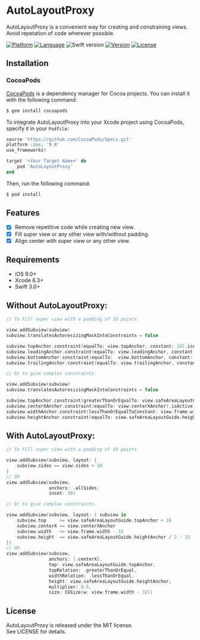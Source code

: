# AutoLayoutProxy
AutoLayoutProxy is a convenient way for creating and constraining views. Avoid repetation of code wherever possible.

[![Platform](http://img.shields.io/badge/platform-ios-blue.svg?style=flat)](https://developer.apple.com/iphone/index.action)
[![Language](http://img.shields.io/badge/language-swift-brightgreen.svg?style=flat)](https://developer.apple.com/swift)
![Swift version](https://img.shields.io/badge/swift-5-orange.svg)
[![Version](https://img.shields.io/cocoapods/v/AutoLayoutProxy.svg?style=flat)](https://github.com/bibinjacobpulickal/AutoLayoutProxy)
[![License](http://img.shields.io/cocoapods/l/AutoLayoutProxy.svg?style=flat)](https://github.com/bibinjacobpulickal/AutoLayoutProxy/blob/master/LICENSE)

## Installation

### CocoaPods

[CocoaPods](https://cocoapods.org) is a dependency manager for Cocoa projects. You can install it with the following command:

```bash
$ gem install cocoapods
```

To integrate AutoLayoutProxy into your Xcode project using CocoaPods, specify it in your `Podfile`:

```ruby
source 'https://github.com/CocoaPods/Specs.git'
platform :ios, '9.0'
use_frameworks!

target '<Your Target Name>' do
    pod 'AutoLayoutProxy'
end
```

Then, run the following command:

```bash
$ pod install
```

## Features
- [x] Remove repetitive code while creating new view.
- [x] Fill super view or any other view with/without padding.
- [x] Align center with super view or any other view.

## Requirements

- iOS 9.0+
- Xcode 8.3+
- Swift 3.0+

Without AutoLayoutProxy:
-----

```swift
// To Fill super view with a padding of 10 points.

view.addSubview(subview)
subview.translatesAutoresizingMaskIntoConstraints = false

subview.topAnchor.constraint(equalTo: view.topAnchor, constant: 10).isActive            = true
subview.leadingAnchor.constraint(equalTo: view.leadingAnchor, constant: 10).isActive    = true
subview.bottomAnchor.constraint(equalTo:  view.bottomAnchor, constant: -10).isActive    = true
subview.trailingAnchor.constraint(equalTo: view.trailingAnchor, constant: -10).isActive = true

// Or to give complex constraints.

view.addSubview(subview)
subview.translatesAutoresizingMaskIntoConstraints = false

subview.topAnchor.constraint(greaterThanOrEqualTo: view.safeAreaLayoutGuide.topAnchor, constant: 16).isActive = true
subview.centerXAnchor.constraint(equalTo: view.centerXAnchor).isActive = true
subview.widthAnchor.constraint(lessThanOrEqualToConstant: view.frame.width - 32).isActive = true
subview.heightAnchor.constraint(equalTo: view.safeAreaLayoutGuide.heightAnchor, multiplier: 0.5, constant: -32).isActive = true
```

With AutoLayoutProxy:
-----

```swift
// To Fill super view with a padding of 10 points.

view.addSubview(subview, layout: {
    subview.sides == view.sides + 10
}
// OR
view.addSubview(subview, 
                anchors: .allSides,
                inset: 10)

// Or to give complex constraints.

view.addSubview(subview, layout: { subview in
    subview.top     >= view.safeAreaLayoutGuide.topAnchor + 16
    subview.centerX == view.centerXAnchor
    subview.width   <= view.frame.width - 32
    subview.height  == view.safeAreaLayoutGuide.heightAnchor / 2 - 32
})
// OR
view.addSubview(subview,
                anchors: [.centerX],
                top: view.safeAreaLayoutGuide.topAnchor,
                topRelation: .greaterThanOrEqual,
                widthRelation: .lessThanOrEqual,
                height: view.safeAreaLayoutGuide.heightAnchor,
                multiplier: 0.5,
                size: CGSize(w: view.frame.width - 32))
```

## License
AutoLayoutProxy is released under the MIT license.  
See LICENSE for details.
